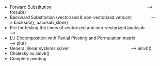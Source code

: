 - Forward Substitution &emsp;&emsp;&emsp;&emsp;&emsp;&emsp;&emsp;&emsp;&emsp;&emsp;&emsp;&emsp;&emsp;&emsp;&emsp;&emsp;&emsp;&emsp;&emsp;&emsp;&emsp;&emsp; --> forsub()
- Backward Substitution (vectorized & non-vectorized version) &emsp;&emsp;&emsp;&emsp; --> backsub(), bacosub_slow()
- File for testing the times of vectorized and non-vectorized backsub &emsp;&emsp; --> 
- LU Decomposition with Partial Pivoting and Permutation matrix &emsp;&emsp;&emsp;&emsp; --> plu()
- General linear systems solver &emsp;&emsp;&emsp;&emsp;&emsp;&emsp;&emsp;&emsp;&emsp;&emsp;&emsp;&emsp;&emsp;&emsp; --> ainvb()
- Cholesky vs ainvb() 
- Complete pivoting 
